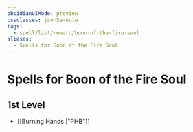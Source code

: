```yaml
---
obsidianUIMode: preview
cssclasses: json5e-note
tags:
  - spell/list/reward/boon-of-the-fire-soul
aliases:
  - Spells for Boon of the Fire Soul
---
```

# Spells for Boon of the Fire Soul

## 1st Level

- [[Burning Hands \|"PHB"]]
